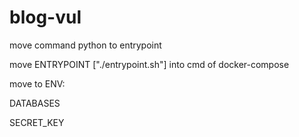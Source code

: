 # blog-vul
move command python to entrypoint   

move ENTRYPOINT ["./entrypoint.sh"] into cmd of docker-compose

move to ENV:

DATABASES

SECRET_KEY 
